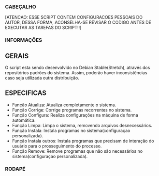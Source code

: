 ﻿### CABEÇALHO
[ATENCAO: ESSE SCRIPT CONTEM CONFIGURACOES PESSOAIS DO AUTOR, DESSA FORMA, ACONSELHA-SE REVISAR O CODIGO ANTES DE EXECUTAR AS TAREFAS DO SCRIPT!!]

### INFORMAÇÕES
## GERAIS

O script esta sendo desenvolvido no Debian Stable(Stretch), através dos repositórios padrões do sistema. Assim, poderão haver inconsistências caso seja utilizada outra distribuição.

## ESPECIFICAS
- Função Atualiza: Atualiza completamente o sistema.
- Função Corrige: Corrige programas recorrentes no sistema.
- Função Configura: Realiza configurações na máquina de forma automática.
- Função Limpa: Limpa o sistema, removendo arquivos desnecessários.
- Função Instala: Instala programas no sistema(configuraçao personalizada).
- Função Instala outros: Instala programas que precisam de interação do usuário para o prosseguimento do processo.
- Função Remove: Remove programas que não são necessários no sistema(configuraçao personalizada).

### RODAPÉ
